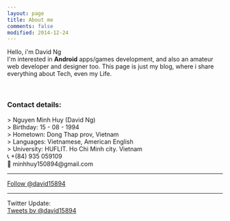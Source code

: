 ```yaml
---
layout: page
title: About me
comments: false
modified: 2014-12-24
---
```


Hello, i'm David Ng <br>
I'm interested in <b>Android</b> apps/games development, and also an amateur web developer and designer too. This page is just my blog, where i share everything about Tech, even my Life.

<br>
<h3>Contact details: </h3>
> Nguyen Minh Huy (David Ng)<br>
> Birthday: 15 - 08 - 1994<br>
> Hometown: Dong Thap prov, Vietnam<br>
> Languages: Vietnamese, American English<br>
> University: HUFLIT. Ho Chi Minh city. Vietnam<br>
&#128222; +(84) 935 059109<br>
&#128231; minhhuy150894@gmail.com<br>
<hr>
<div class="fb-follow" data-href="https://www.facebook.com/david15894" data-colorscheme="light" data-layout="button" data-show-faces="false"></div>

<a href="https://twitter.com/david15894" class="twitter-follow-button" data-show-count="false" data-show-screen-name="false">Follow @david15894</a>
<script>!function(d,s,id){var js,fjs=d.getElementsByTagName(s)[0],p=/^http:/.test(d.location)?'http':'https';if(!d.getElementById(id)){js=d.createElement(s);js.id=id;js.src=p+'://platform.twitter.com/widgets.js';fjs.parentNode.insertBefore(js,fjs);}}(document, 'script', 'twitter-wjs');</script>

<div class="g-follow" data-annotation="bubble" data-height="20" data-href="//plus.google.com/u/0/100988570632993049433" data-rel="author"></div>

<hr>
Twitter Update: <br>
<a class="twitter-timeline" href="https://twitter.com/david15894" data-widget-id="604177055412944896">Tweets by @david15894</a>
<script>!function(d,s,id){var js,fjs=d.getElementsByTagName(s)[0],p=/^http:/.test(d.location)?'http':'https';if(!d.getElementById(id)){js=d.createElement(s);js.id=id;js.src=p+"://platform.twitter.com/widgets.js";fjs.parentNode.insertBefore(js,fjs);}}(document,"script","twitter-wjs");</script>
